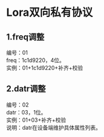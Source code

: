 # Lora双向私有协议

## 1.freq调整  
编号：01  
freq：1c1d9220，4位。   
实例：01+1c1d9220+补齐+校验   

## 2.datr调整   
编号：02   
datr：03，1位。   
实例：01+03+补齐+校验   
说明：datr在设备端维护具体属性列表。

